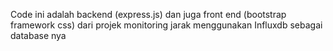 Code ini adalah backend (express.js) dan juga front end (bootstrap framework css) dari projek monitoring jarak menggunakan Influxdb sebagai database nya
